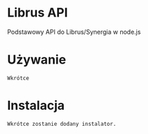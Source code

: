 # Librus API
Podstawowy API do Librus/Synergia w node.js

# Używanie
`Wkrótce`
# Instalacja
`Wkrótce zostanie dodany instalator.`



